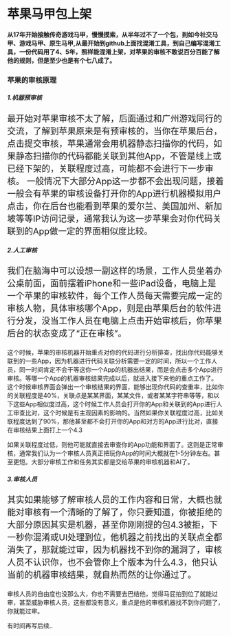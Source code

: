 # 苹果马甲包上架
**从17年开始接触传奇游戏马甲，慢慢摸索，从半年过不了一个包，到如今社交马甲、游戏马甲、原生马甲,从最开始到github上面找混淆工具，到自己编写混淆工具，一份代码用了4、5年，照样能混淆上架，对苹果的审核不敢说百分百能了解他的规则，但是至少也是有个七八成了。**

### 苹果的审核原理
##### 1.机器预审核
<p style="font-size:20px;">最开始对苹果审核不太了解，后面通过和广州游戏同行的交流，了解到苹果原来是有预审核的，当你在苹果后台，点击提交审核，苹果通常会用机器静态扫描你的代码，如果静态扫描你的代码都能关联到其他App，不管是线上或已经下架的，关联程度过高，可能都不会进行下一步审核。
  一般情况下大部分App这一步都不会出现问题，接着一般会有苹果的审核设备打开你的App进行机器模拟用户点击，你在后台也能看到苹果的爱尔兰、美国加州、新加坡等等IP访问记录，通常我认为这一步苹果会对你代码关联到的App做一定的界面相似度比较。
</p>

##### 2.人工审核
<p style="font-size:20px;">
  我们在脑海中可以设想一副这样的场景，工作人员坐着办公桌前面，面前摆着iPhone和一些iPad设备，电脑上是一个苹果的审核软件，每个工作人员每天需要完成一定的审核人物，具体审核哪个App，则是由苹果后台的软件进行分发，没当工作人员在电脑上点击开始审核后，你苹果后台的状态变成了“正在审核”。
  
  这个时候，苹果的审核机器开始重点对你的代码进行分析排查，找出你代码能够关联到的一些App，因为机器进行代码关联分析需要一定的时间，所以一个工作人员，同一时间肯定不会干等这你一个App的机器出结果，而是会点击多个App进行审核。等哪一个App的机器审核结果完成以后，就进入接下来他的重点工作了。
  这个时候审核界面会弹出一个审核结果的界面，能够出现你代码的查重率，比如你的关联程度是40%，关联点是某某界面，某某文件，或者某某字符串等等，和以下这些App相似度过高，这个时候工作人员会打开你的App和关联到的App进行人工审查比对，这个时候是有主观因素的影响的。当然如果你关联程度过高，比如关联程度达到了90%，那他甚至都不会打开你的App和对方的App进行比对，直接在审核结果上面打上一个4.3

  如果关联程度过低，则他可能就直接去审查你的App功能和界面了。这则是正常审核，通常我们认为一个审核人员真正把玩你App的时间大概就在1-5分钟左右。甚至更短。大部分审核工作和任务其实都是交给苹果的审核机器和AI了。
</p>


##### 3.审核人员
<p style="font-size:20px;">
其实如果能够了解审核人员的工作内容和日常，大概也就能对审核有一个清晰的了解了，你只要知道，你被拒绝的大部分原因其实是机器，甚至你刚刚提的包4.3被拒，下一秒你混淆或UI处理到位，他机器之前找出的关联点全都消失了，那就能过审，因为机器找不到你的漏洞了，审核人员不认识你，也不会管你上个版本为什么4.3，他只认当前的机器审核结果，就自热而然的让你通过了。

审核人员的自由度也没那么大，你也不需要去巴结他，觉得马屁拍到位了就能过审，甚至威胁审核人员，这些都没有意义，重点是他的审核机器找不到你问题了，你就能过审。

</p>


有时间再写后续..
